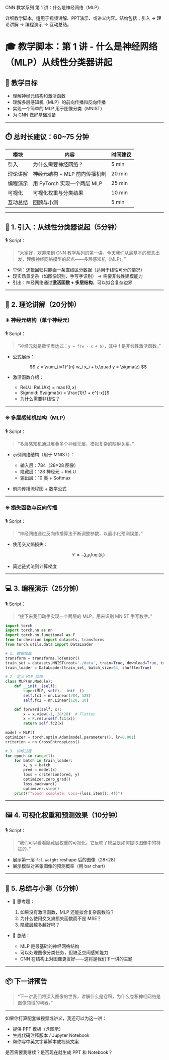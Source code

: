 CNN 教学系列 第 1 讲：什么是神经网络（MLP）

详细教学脚本，适用于视频讲解、PPT演示、或讲义内容。结构包括：引入 → 理论讲解 → 编程演示 → 互动总结。

# 🎓 教学脚本：第 1 讲 - 什么是神经网络（MLP）从线性分类器讲起


## 📌 教学目标

* 理解神经元结构和激活函数
* 理解多层感知机（MLP）的前向传播和反向传播
* 实现一个简单的 MLP 用于图像分类（MNIST）
* 为 CNN 做好基础准备

---

## ⏱️ 总时长建议：60\~75 分钟

| 模块   | 内容                   | 时间建议   |
| ---- | -------------------- | ------ |
| 引入   | 为什么需要神经网络？           | 5 min  |
| 理论讲解 | 神经元结构 + MLP 前向传播机制   | 20 min |
| 编程演示 | 用 PyTorch 实现一个两层 MLP | 25 min |
| 可视化  | 可视化权重与分类结果           | 10 min |
| 互动总结 | 回顾与小测                | 5 min  |

---

## 🧭 1. 引入：从线性分类器说起（5分钟）

🎙️ Script：

> “大家好，欢迎来到 CNN 教学系列的第一讲。今天我们从最基本的概念出发，理解神经网络模型的起点——多层感知机（MLP）。”

* 举例：逻辑回归只能画一条直线区分数据（适用于线性可分的情况）
* 现实场景复杂（如图像识别、手写字识别） → 需要非线性建模能力
* 引出：神经网络通过**激活函数 + 多层结构**，可以拟合复杂边界

---

## 🧠 2. 理论讲解（20分钟）

### ✳️ 神经元结构（单个神经元）

🎙️ Script：

> “神经元就是数学表达式：`y = f(w · x + b)`，其中 f 是非线性激活函数。”

* 公式展示：

  $$
  z = \sum_{i=1}^{n} w_i x_i + b,\quad y = \sigma(z)
  $$

* 激活函数介绍：

  * ReLU: $\text{ReLU}(x) = \max(0, x)$
  * Sigmoid: $\sigma(x) = \frac{1}{1 + e^{-x}}$
  * 为什么需要非线性？

---

### ✳️ 多层感知机结构（MLP）

🎙️ Script：

> “多层感知机通过堆叠多个神经元层，模拟复杂的映射关系。”

* 示例网络结构（用于 MNIST）：

  * 输入层：784（28×28 图像）
  * 隐藏层：128 神经元 + ReLU
  * 输出层：10 类 + Softmax

* 前向传播流程图 + 数学公式

---

### ✳️ 损失函数与反向传播

🎙️ Script：

> “神经网络通过反向传播算法不断调整参数，以最小化预测误差。”

* 使用交叉熵损失：

  $$
  \mathcal{L} = -\sum_{i} y_i \log(\hat{y}_i)
  $$
* 简述链式法则计算梯度

---

## 💻 3. 编程演示（25分钟）

🎙️ Script：

> “接下来我们动手实现一个两层的 MLP，用来识别 MNIST 手写数字。”

```python
import torch
import torch.nn as nn
import torch.nn.functional as F
from torchvision import datasets, transforms
from torch.utils.data import DataLoader

# 1. 数据加载
transform = transforms.ToTensor()
train_set = datasets.MNIST(root='./data', train=True, download=True, transform=transform)
train_loader = DataLoader(train_set, batch_size=64, shuffle=True)

# 2. 定义 MLP 网络
class MLP(nn.Module):
    def __init__(self):
        super(MLP, self).__init__()
        self.fc1 = nn.Linear(784, 128)
        self.fc2 = nn.Linear(128, 10)

    def forward(self, x):
        x = x.view(-1, 28*28)  # Flatten
        x = F.relu(self.fc1(x))
        return self.fc2(x)

model = MLP()
optimizer = torch.optim.Adam(model.parameters(), lr=0.001)
criterion = nn.CrossEntropyLoss()

# 3. 训练过程
for epoch in range(1):
    for batch in train_loader:
        x, y = batch
        pred = model(x)
        loss = criterion(pred, y)
        optimizer.zero_grad()
        loss.backward()
        optimizer.step()
    print(f"Epoch complete: Loss={loss.item():.4f}")
```

---

## 🖼️ 4. 可视化权重和预测效果（10分钟）

🎙️ Script：

> “我们可以看看隐藏层权重的可视化，它反映了模型是如何提取图像中的特征的。”

* 展示第一层 `fc1.weight` reshape 后的图像（28×28）
* 展示模型对某张图像的预测概率（用 bar chart）

---

## 🎯 5. 总结与小测（5分钟）

* 🤔 思考题：

  1. 如果没有激活函数，MLP 还能拟合复杂函数吗？
  2. 为什么使用交叉熵损失函数而不是 MSE？
  3. 隐藏层越多越好吗？

* 📌 总结：

  * MLP 是最基础的神经网络结构
  * 可以处理图像分类任务，但缺乏空间感知能力
  * CNN 在结构上对图像更友好——这将是我们下一讲的主题

---

## 📦 下一讲预告

> “下一讲我们将深入图像的世界，讲解什么是卷积，为什么卷积神经网络是图像领域的利器。”

---

如果你打算配套做视频或讲义，我还可以为这一讲：

* 提供 PPT 模板（含图示）
* 生成代码注释版本 / Jupyter Notebook
* 帮你写中英文字幕脚本或视频文案

是否需要我继续？是否现在就生成 PPT 和 Notebook？

